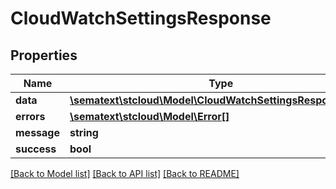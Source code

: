 # CloudWatchSettingsResponse

## Properties

| Name        | Type                                                                                              | Description | Notes      |
| ----------- | ------------------------------------------------------------------------------------------------- | ----------- | ---------- |
| **data**    | [**\sematext\stcloud\Model\CloudWatchSettingsResponseEntry**](CloudWatchSettingsResponseEntry.md) |             | [optional] |
| **errors**  | [**\sematext\stcloud\Model\Error[]**](Error.md)                                                   |             | [optional] |
| **message** | **string**                                                                                        |             | [optional] |
| **success** | **bool**                                                                                          |             | [optional] |

[[Back to Model list]](../../README.md#documentation-for-models) [[Back to API list]](../../README.md#documentation-for-api-endpoints) [[Back to README]](../../README.md)
